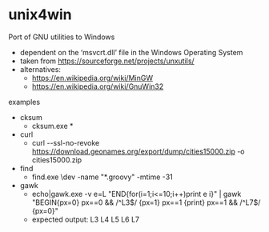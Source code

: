 # unix4win

Port of GNU utilities to Windows

* dependent on the ‘msvcrt.dll’ file in the Windows Operating System
* taken from https://sourceforge.net/projects/unxutils/
* alternatives:
  * https://en.wikipedia.org/wiki/MinGW
  * https://en.wikipedia.org/wiki/GnuWin32

examples
* cksum
  * cksum.exe *
* curl
  * curl --ssl-no-revoke https://download.geonames.org/export/dump/cities15000.zip -o cities15000.zip 
* find
  * find.exe \dev -name "*.groovy" -mtime -31
* gawk
  * echo|gawk.exe -v e=L "END{for(i=1;i<=10;i++)print e i}" | gawk "BEGIN{px=0} px==0 && /^L3$/ {px=1} px==1 {print} px==1 && /^L7$/ {px=0}"
  * expected output: L3 L4 L5 L6 L7


